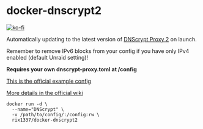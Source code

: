 # docker-dnscrypt2

[![ko-fi](https://img.shields.io/badge/Support-me-red.svg)](https://ko-fi.com/J3J4Y2R6)

Automatically updating to the latest version of [DNScrypt Proxy 2](https://github.com/jedisct1/dnscrypt-proxy) on launch.

Remember to remove IPv6 blocks from your config if you have only IPv4 enabled (default Unraid setting)!

**Requires your own dnscrypt-proxy.toml at /config**

[This is the official example config](https://github.com/jedisct1/dnscrypt-proxy/blob/master/dnscrypt-proxy/example-dnscrypt-proxy.toml)

[More details in the official wiki](https://github.com/jedisct1/dnscrypt-proxy/wiki/Configuration)



```
docker run -d \
  --name="DNScrypt" \
  -v /path/to/config/:/config:rw \
  rix1337/docker-dnscrypt2
  ```
